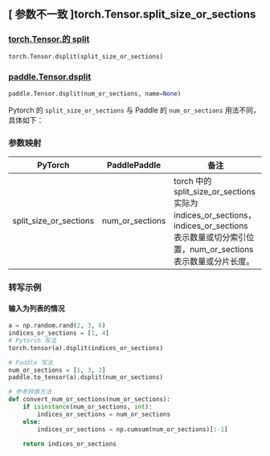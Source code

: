 ## [ 参数不一致 ]torch.Tensor.split_size_or_sections

### [torch.Tensor.的 split](https://pytorch.org/docs/stable/generated/torch.Tensor.dsplit.html)

```python
torch.Tensor.dsplit(split_size_or_sections)
```

### [paddle.Tensor.dsplit](https://www.paddlepaddle.org.cn/documentation/docs/zh/develop/api/paddle/Tensor_cn.html#dsplit-num-or-sections-name-none)

```python
paddle.Tensor.dsplit(num_or_sections, name=None)
```

Pytorch 的 `split_size_or_sections` 与 Paddle 的 `num_or_sections` 用法不同，具体如下：
### 参数映射
| PyTorch       | PaddlePaddle | 备注                                                   |
| ------------- | ------------ | ------------------------------------------------------ |
| split_size_or_sections | num_or_sections | torch 中的 split_size_or_sections 实际为 indices_or_sections，indices_or_sections 表示数量或切分索引位置，num_or_sections 表示数量或分片长度。|

### 转写示例
#### 输入为列表的情况
```python
a = np.random.rand(2, 3, 6)
indices_or_sections = [1, 4]
# Pytorch 写法
torch.tensor(a).dsplit(indices_or_sections)

# Paddle 写法
num_or_sections = [1, 3, 2]
paddle.to_tensor(a).dsplit(num_or_sections)

# 参考转换方法
def convert_num_or_sections(num_or_sections):
    if isinstance(num_or_sections, int):
        indices_or_sections = num_or_sections
    else:
        indices_or_sections = np.cumsum(num_or_sections)[:-1]

    return indices_or_sections

```
